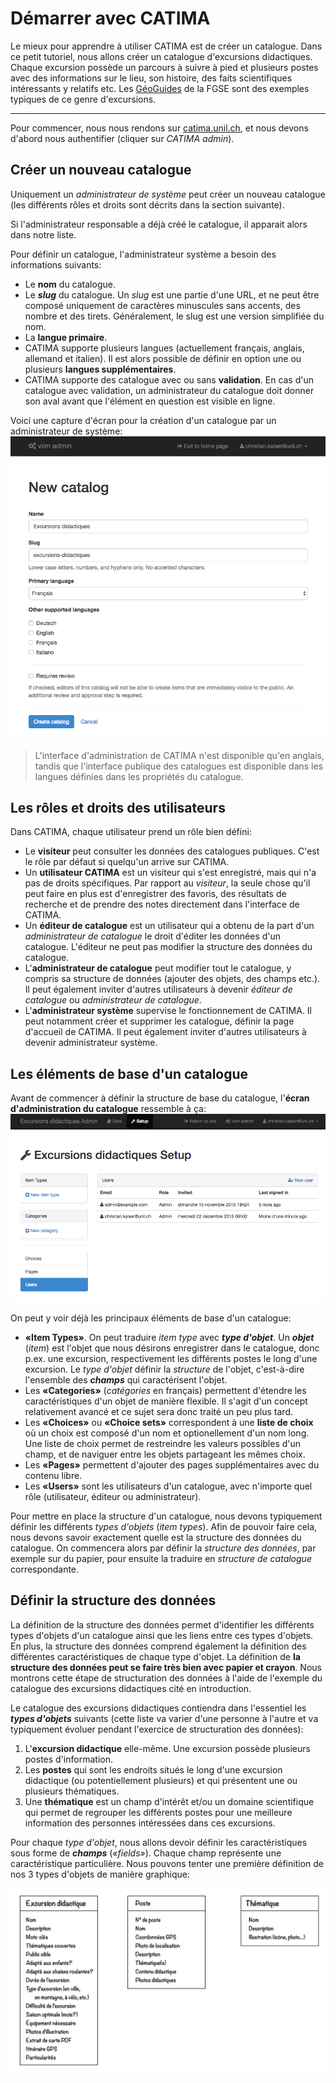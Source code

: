 # Démarrer avec CATIMA

Le mieux pour apprendre à utiliser CATIMA est de créer un catalogue. Dans ce petit tutoriel, nous allons créer un catalogue d'excursions didactiques. Chaque excursion possède un parcours à suivre à pied et plusieurs postes avec des informations sur le lieu, son histoire, des faits scientifiques intéressants y relatifs etc. Les [GéoGuides](http://igd.unil.ch/geoguide) de la FGSE sont des exemples typiques de ce genre d'excursions.

---

<!-- **TODO** Il faudrait probablement d'abord faire une partie sur la modélisation de données. Décrire la structure du catalogue d'abord sur papier. -->

Pour commencer, nous nous rendons sur [catima.unil.ch](https://catima.unil.ch), et nous devons d'abord nous authentifier (cliquer sur *CATIMA admin*).


## Créer un nouveau catalogue
Uniquement un *administrateur de système* peut créer un nouveau catalogue (les différents rôles et droits sont décrits dans la section suivante).

Si l'administrateur responsable a déjà créé le catalogue, il apparait alors dans notre liste.
<!-- **FUTURE CHANGE** There is an open ticket to change this behaviour. The user should be able to create his own catalog. He is then the *catalog owner*, and he can give access rights for his catalog to other users (admin / editor). -->
Pour définir un catalogue, l'administrateur système a besoin des informations suivants:

- Le **nom** du catalogue.
- Le ***slug*** du catalogue. Un *slug* est une partie d'une URL, et ne peut être composé uniquement de caractères minuscules sans accents, des nombre et des tirets. Généralement, le slug est une version simplifiée du nom.
- La **langue primaire**.
- CATIMA supporte plusieurs langues (actuellement français, anglais, allemand et italien). Il est alors possible de définir en option une ou plusieurs **langues supplémentaires**.
- CATIMA supporte des catalogue avec ou sans **validation**. En cas d'un catalogue avec validation, un administrateur du catalogue doit donner son aval avant que l'élément en question est visible en ligne.

Voici une capture d'écran pour la création d'un catalogue par un administrateur de système:
![Formulaire de création d'un nouveau catalogue](img/new-catalog-form.png)

> L'interface d'administration de CATIMA n'est disponible qu'en anglais, tandis que l'interface publique des catalogues est disponible dans les langues définies dans les propriétés du catalogue.

## Les rôles et droits des utilisateurs

Dans CATIMA, chaque utilisateur prend un rôle bien défini:

- Le **visiteur** peut consulter les données des catalogues publiques. C'est le rôle par défaut si quelqu'un arrive sur CATIMA.
- Un **utilisateur CATIMA** est un visiteur qui s'est enregistré, mais qui n'a pas de droits spécifiques. Par rapport au *visiteur*, la seule chose qu'il peut faire en plus est d'enregistrer des favoris, des résultats de recherche et de prendre des notes directement dans l'interface de CATIMA.
- Un **éditeur de catalogue** est un utilisateur qui a obtenu de la part d'un *administrateur de catalogue* le droit d'éditer les données d'un catalogue. L'éditeur ne peut pas modifier la structure des données du catalogue.
- L'**administrateur de catalogue** peut modifier tout le catalogue, y compris sa structure de données (ajouter des objets, des champs etc.). Il peut également inviter d'autres utilisateurs à devenir *éditeur de catalogue* ou *administrateur de catalogue*.
- L'**administrateur système** supervise le fonctionnement de CATIMA. Il peut notamment créer et supprimer les catalogue, définir la page d'accueil de CATIMA. Il peut également inviter d'autres utilisateurs à devenir administrateur système.


## Les éléments de base d'un catalogue

Avant de commencer à définir la structure de base du catalogue, l'**écran d'administration du catalogue** ressemble à ça: ![Écran d'administration du catalogue](img/admin-catalog-home.png)

On peut y voir déjà les principaux éléments de base d'un catalogue:

- **«Item Types»**. On peut traduire *item type* avec ***type d'objet***. Un ***objet*** (*item*) est l'objet que nous désirons enregistrer dans le catalogue, donc p.ex. une excursion, respectivement les différents postes le long d'une excursion. Le *type d'objet* définir la *structure* de l'objet, c'est-à-dire l'ensemble des ***champs*** qui caractérisent l'objet.
- Les **«Categories»** (*catégories* en français) permettent d'étendre les caractéristiques d'un objet de manière flexible. Il s'agit d'un concept relativement avancé et ce sujet sera donc traité un peu plus tard.
- Les **«Choices»** ou **«Choice sets»** correspondent à une **liste de choix** où un choix est composé d'un nom et optionellement d'un nom long. Une liste de choix permet de restreindre les valeurs possibles d'un champ, et de naviguer entre les objets partageant les mêmes choix.
- Les **«Pages»** permettent d'ajouter des pages supplémentaires avec du contenu libre.
- Les **«Users»** sont les utilisateurs d'un catalogue, avec n'importe quel rôle (utilisateur, éditeur ou administrateur).

Pour mettre en place la structure d'un catalogue, nous devons typiquement définir les différents *types d'objets* (*item types*). Afin de pouvoir faire cela, nous devons savoir exactement quelle est la structure des données du catalogue. On commencera alors par définir la *structure des données*, par exemple sur du papier, pour ensuite la traduire en *structure de catalogue* correspondante.

## Définir la structure des données

La définition de la structure des données permet d'identifier les différents types d'objets d'un catalogue ainsi que les liens entre ces types d'objets. En plus, la structure des données comprend également la définition des différentes caractéristiques de chaque type d'objet. La définition de **la structure des données peut se faire très bien avec papier et crayon**. Nous montrons cette étape de structuration des données à l'aide de l'exemple du catalogue des excursions didactiques cité en introduction.

Le catalogue des excursions didactiques contiendra dans l'essentiel les ***types d'objets*** suivants (cette liste va varier d'une personne à l'autre et va typiquement évoluer pendant l'exercice de structuration des données):

1. L'**excursion didactique** elle-même. Une excursion possède plusieurs postes d'information.
2. Les **postes** qui sont les endroits situés le long d'une excursion didactique (ou potentiellement plusieurs) et qui présentent une ou plusieurs thématiques.
3. Une **thématique** est un champ d'intérêt et/ou un domaine scientifique qui permet de regrouper les différents postes pour une meilleure information des personnes intéressées dans ces excursions.

Pour chaque *type d'objet*, nous allons devoir définir les caractéristiques sous forme de ***champs*** (*«fields»*). Chaque champ représente une caractéristique particulière. Nous pouvons tenter une première définition de nos 3 types d'objets de manière graphique:

![Structure de données des excursions didactiques](img/excurisions-data-structure.svg)






